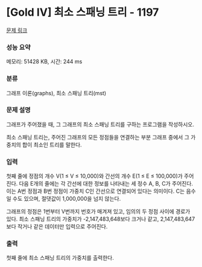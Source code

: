 # [Gold IV] 최소 스패닝 트리 - 1197 

[문제 링크](https://www.acmicpc.net/problem/1197) 

### 성능 요약

메모리: 51428 KB, 시간: 244 ms

### 분류

그래프 이론(graphs), 최소 스패닝 트리(mst)

### 문제 설명

<p>그래프가 주어졌을 때, 그 그래프의 최소 스패닝 트리를 구하는 프로그램을 작성하시오.</p>

<p>최소 스패닝 트리는, 주어진 그래프의 모든 정점들을 연결하는 부분 그래프 중에서 그 가중치의 합이 최소인 트리를 말한다.</p>

### 입력 

 <p>첫째 줄에 정점의 개수 V(1 ≤ V ≤ 10,000)와 간선의 개수 E(1 ≤ E ≤ 100,000)가 주어진다. 다음 E개의 줄에는 각 간선에 대한 정보를 나타내는 세 정수 A, B, C가 주어진다. 이는 A번 정점과 B번 정점이 가중치 C인 간선으로 연결되어 있다는 의미이다. C는 음수일 수도 있으며, 절댓값이 1,000,000을 넘지 않는다.</p>

<p>그래프의 정점은 1번부터 V번까지 번호가 매겨져 있고, 임의의 두 정점 사이에 경로가 있다. 최소 스패닝 트리의 가중치가 -2,147,483,648보다 크거나 같고, 2,147,483,647보다 작거나 같은 데이터만 입력으로 주어진다.</p>

### 출력 

 <p>첫째 줄에 최소 스패닝 트리의 가중치를 출력한다.</p>


